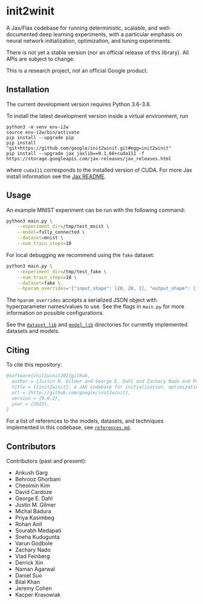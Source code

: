 # init2winit

A Jax/Flax codebase for running deterministic, scalable, and well-documented deep learning experiments, with a particular emphasis on neural network initialization, optimization, and tuning experiments.

There is not yet a stable version (nor an official release of this library).
All APIs are subject to change.

This is a research project, not an official Google product.


## Installation
The current development version requires Python 3.6-3.8.

To install the latest development version inside a virtual environment, run

```
python3 -m venv env-i2w
source env-i2w/bin/activate
pip install --upgrade pip
pip install "git+https://github.com/google/init2winit.git#egg=init2winit"
pip install --upgrade jax jaxlib==0.1.66+cuda111 -f https://storage.googleapis.com/jax-releases/jax_releases.html
```

where `cuda111` corresponds to the installed version of CUDA. For more Jax install information see the [Jax README](https://github.com/google/jax#installation).

## Usage

An example MNIST experiment can be run with the following command:

```sh
python3 main.py \
    --experiment_dir=/tmp/test_mnist \
    --model=fully_connected \
    --dataset=mnist \
    --num_train_steps=10
```

For local debugging we recommend using the `fake` dataset:

```sh
python3 main.py \
    --experiment_dir=/tmp/test_fake \
    --num_train_steps=10 \
    --dataset=fake \
    --hparam_overrides='{"input_shape": [28, 28, 1], "output_shape": [10]}'
```

The `hparam_overrides` accepts a serialized JSON object with hyperparameter names/values to use. See the flags in `main.py` for more information on possible configurations.

See the [`dataset_lib`](https://github.com/google/init2winit/tree/master/init2winit/dataset_lib) and [`model_lib`](https://github.com/google/init2winit/tree/master/init2winit/model_lib) directories for currently implemented datasets and models.


## Citing
To cite this repository:

```bibtex
@software{init2winit2021github,
  author = {Justin M. Gilmer and George E. Dahl and Zachary Nado and Priya Kasimbeg and Sourabh Medapati},
  title = {{init2winit}: a JAX codebase for initialization, optimization, and tuning research},
  url = {http://github.com/google/init2winit},
  version = {0.0.2},
  year = {2023},
}
```

For a list of references to the models, datasets, and techniques implemented in this codebase, see [`references.md`](https://github.com/google/init2winit/tree/master/init2winit/references.md).


## Contributors
Contributors (past and present):

- Ankush Garg
- Behrooz Ghorbani
- Cheolmin Kim
- David Cardoze
- George E. Dahl
- Justin M. Gilmer
- Michal Badura
- Priya Kasimbeg
- Rohan Anil
- Sourabh Medapati
- Sneha Kudugunta
- Varun Godbole
- Zachary Nado
- Vlad Feinberg
- Derrick Xin
- Naman Agarwal
- Daniel Suo
- Bilal Khan
- Jeremy Cohen
- Kacper Krasowiak


